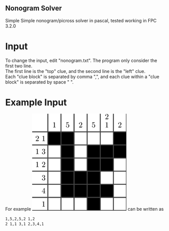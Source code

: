 ## Nonogram Solver

Simple Simple nonogram/picross solver in pascal,
tested working in FPC 3.2.0

# Input
To change the input, edit "nonogram.txt". The program only consider the first two line.\
The first line is the "top" clue, and the second line is the "left" clue.\
Each "clue block" is separated by comma ",", and each clue within a "clue block" is separated by space " ".

# Example Input
For example
![InputEx](./nonogram.png)
can be written as
```
1,5,2,5,2 1,2
2 1,1 3,1 2,3,4,1
```
